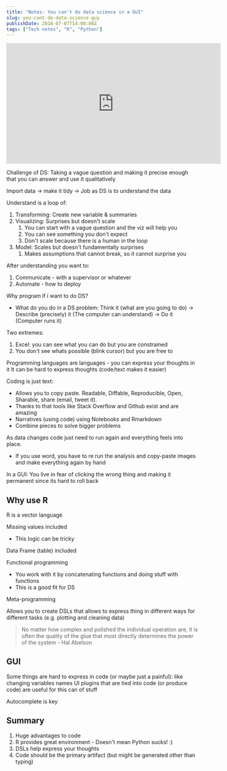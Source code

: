 ```yaml
---
title: "Notes: You can't do data science in a GUI"
slug: you-cant-do-data-science-guy
publishDate: 2018-07-07T14:00:00Z
tags: ["Tech notes", "R", "Python"]
---
```


<iframe width="560" height="315" src="https://www.youtube.com/embed/cpbtcsGE0OA" title="YouTube video player" frameborder="0" allow="accelerometer; autoplay; clipboard-write; encrypted-media; gyroscope; picture-in-picture" allowfullscreen></iframe>

Challenge of DS: Taking a vague question and making it precise enough that you can answer and use it qualitatively

Import data -> make it tidy -> Job as DS is to understand the data

Understand is a loop of:

1. Transforming: Create new variable & summaries
2. Visualizing: Surprises but doesn't scale
   1. You can start with a vague question and the viz will help you
   2. You can see something you don't expect
   3. Don't scale because there is a human in the loop
3. Model: Scales but doesn't fundamentally surprises
   1. Makes assumptions that cannot break, so it cannot surprise you

After understanding you want to:

1. Communicate - with a supervisor or whatever
2. Automate - how to deploy

Why program if i want to do DS?

- What do you do in a DS problem: Think it (what are you going to do) -> Describe (precisely) it (The computer can understand) -> Do it (Computer runs it)

Two extremes:

1. Excel: you can see what you can do but you are constrained
2. You don't see whats possible (blink cursor) but you are free to

Programming languages are languages - you can express your thoughts in it
It can be hard to express thoughts (code/text makes it easier)

Coding is just text:

- Allows you to copy paste. Readable, Diffable, Reproducible, Open, Sharable, share (email, tweet it).
- Thanks to that tools like Stack Overflow and Github exist and are amazing
- Narratives (using code) using Notebooks and Rmarkdown
- Combine pieces to solve bigger problems

As data changes code just need to run again and everything feels into place.

- If you use word, you have to re run the analysis and copy-paste images and make everything again by hand

In a GUI: You live in fear of clicking the wrong thing and making it permanent since its hard to roll back

## Why use R

R is a vector language

Missing values included

- This logic can be tricky

Data Frame (table) included

Functional programming

- You work with it by concatenating functions and doing stuff with functions
- This is a good fit for DS

Meta-programming

Allows you to create DSLs that allows to express thing in different ways for different tasks (e.g. plotting and cleaning data)

> No matter how complex and polished the individual operation are, it is often the quality of the glue that most directly determines the power of the system - Hal Abelson

## GUI

Some things are hard to express in code (or maybe just a painful): like changing variables names
UI plugins that are tied into code (or produce code) are useful for this can of stuff

Autocomplete is key

## Summary

1. Huge advantages to code
2. R provides great environment - Doesn't mean Python sucks! :)
3. DSLs help express your thoughts
4. Code should be the primary artifact (but might be generated other than typing)
